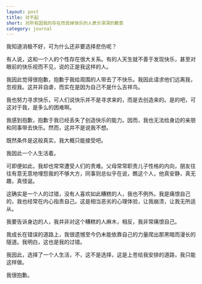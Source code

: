 ```yaml
---
layout: post
title: 对不起
short: 对所有因我的存在而丢掉快乐的人表示深深的歉意
category: journal
---
```


我知道消极不好，可为什么还非要选择悲伤呢？

有人说，这和一个人的个性存在很大关系。有的人天生就不善于发现快乐，甚至对眼前的快乐视而不见，说的正是我这样的人。

我因此觉得很抱歉，抱歉于我给周围的人带去了不快乐。我因此请求他们远离我，忽视我。这并非自虐，而实在是因为自己不是什么吉祥鸟。


我也努力寻求快乐，可人们说快乐并不是寻求来的，而是去创造来的。是的吧，可这对于我，是多么的困难啊。

我感到抱歉，抱歉于我已经丢失了创造快乐的能力。因而，我也无法给身边的亲朋和同事带去快乐。然而，这并不是说我不想。

既然条件是这般真实，我大概只能接受吧。

我因此一个人生活着。

可即便如此，我却也常常遭受人们的责难。父母常常职责儿子性格的内向，朋友往往有意无意地埋怨我的不够大方，同事则总似乎在说，瞧这个人，他真安静，真无趣，真怪诞。

这确实是一个人的过错，没有人喜欢如此糟糕的人，我也不例外。我是痛恨自己的，我也经常在内心指责自己。这是相当恶劣的心理体验，让我崩溃，让我无所适从。

我要告诉身边的人，我并非对这个糟糕的人麻木，相反，我非常痛恨自己。

我成长在错误的道路上，我很遗憾至今仍未能依靠自己的力量爬出那黑暗而漫长的隧道。我明白，这也是我的过错。

我因此，选择了一个人生活，不，这不是选择，这是上苍给我安排的道路，我只能这样做。

我很抱歉。